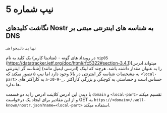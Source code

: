 # نیپ شماره 5

## نگاشت کلیدهای Nostr به شناسه های اینترنتی مبتنی بر DNS

`نهایی` `دلبخواهی`

در رویداد های گونه ۰ (متادیتا کاربر) یک کلید به نام `nip05` (https://datatracker.ietf.org/doc/html/rfc5322#section-3.4.1)[میتواند ادرس شناسه گر اینترنتی] (ادرسی ایمیل مانند) را به عنوان مقدار داشته باشد. هرچند که لینک به مشخصات شناسه گر اینترنتی در بالا وجود دارد اما نیپ ۵ تصور میکند که `<local-part>` به کاراکتر های `a-z0-9-_.` حساس است و حساستی به  کوچکی و بزرگی کاراکتر ها ندارد.

با دیدن این ادرس کلاینت ادرس را به دو قسمت `domain` و `<local-part>` تقسیم میکند و از این مقادیر برای ایجاد یک درخواست GET به `https://<domain>/.well-known/nostr.json?name=<local-part>` استفاده میکند.